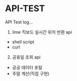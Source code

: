 # API-TEST

API Test log...

1. lime 킥보드 실시간 위치 반환 api
  + shell script
  + curl

2. 공휴일 조회 api
 + 공공 데이터 포털
 + 주말 계산(직접 구현)
